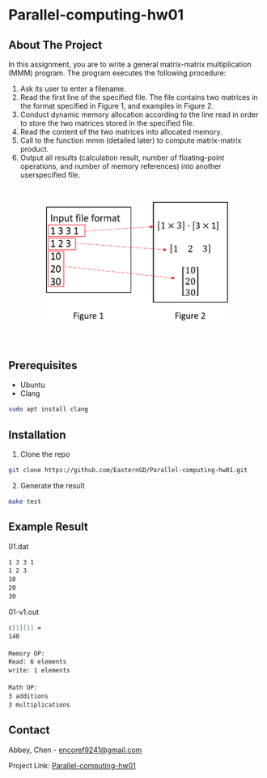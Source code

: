 # Parallel-computing-hw01

## About The Project
In this assignment, you are to write a general matrix-matrix multiplication (MMM) program. The program executes the following procedure:
1. Ask its user to enter a filename.
2. Read the first line of the specified file. The file contains two matrices in the format specified in Figure 1, and examples in Figure 2.
3. Conduct dynamic memory allocation according to the line read in order to store the two matrices stored in the specified file.
4. Read the content of the two matrices into allocated memory.
5. Call to the function mmm (detailed later) to compute matrix-matrix product.
6. Output all results (calculation result, number of floating-point operations, and number of memory references) into another userspecified file.


<!-- Figures -->
<br />
<p align="center">
<img src="images/Explain.png" alt="Explain" width="364.5" height="246.5"> 
</p>
<br/>

## Prerequisites
* Ubuntu 
* Clang
```sh
sudo apt install clang
```

## Installation

1. Clone the repo 
```sh
git clone https://github.com/EasternGD/Parallel-computing-hw01.git
```

2. Generate the result 
```sh
make test
```

## Example Result
01.dat
```sh
1 3 3 1	
1 2 3
10
20
30
```
01-v1.out
```sh
c[1][1] = 
140	

Memory OP:
Read: 6 elements
write: 1 elements

Math OP:
3 additions
3 multiplications

```
## Contact

Abbey, Chen - encoref9241@gmail.com

Project Link: [Parallel-computing-hw01](https://github.com/EasternGD/Parallel-computing-hw01.git)
